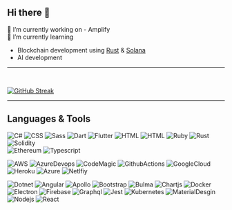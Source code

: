 ## Hi there 👋

<!--
**danielfoord/danielfoord** is a ✨ _special_ ✨ repository because its `README.md` (this file) appears on your GitHub profile.

Here are some ideas to get you started:

- 🔭 I’m currently working on ...
- 🌱 I’m currently learning ...
- 👯 I’m looking to collaborate on ...
- 🤔 I’m looking for help with ...
- 💬 Ask me about ...
- 📫 How to reach me: ...
- 😄 Pronouns: ...
- ⚡ Fun fact: ...
-->

🔭 I’m currently working on - Amplify<br/>
🌱 I’m currently learning 
  - Blockchain development using [Rust](https://www.rust-lang.org/) & [Solana](https://solana.com/)<br/>
  - AI development
    
<hr/>
<br/>

[![GitHub Streak](https://streak-stats.demolab.com/?user=danielfoord&theme=dark)](https://git.io/streak-stats&theme=dark)

<hr/>

## Languages & Tools

![C#](https://img.shields.io/badge/C%23-239120?style=for-the-badge&logo=csharp&logoColor=white)
![CSS](https://img.shields.io/badge/CSS3-1572B6?style=for-the-badge&logo=css3&logoColor=white)
![Sass](https://img.shields.io/badge/Sass-CC6699?style=for-the-badge&logo=sass&logoColor=white)
![Dart](https://img.shields.io/badge/Dart-0175C2?style=for-the-badge&logo=dart&logoColor=white)
![Flutter](https://img.shields.io/badge/Flutter-02569B?style=for-the-badge&logo=flutter&logoColor=white)
![HTML](https://img.shields.io/badge/HTML5-E34F26?style=for-the-badge&logo=html5&logoColor=white)
![HTML](https://img.shields.io/badge/JavaScript-323330?style=for-the-badge&logo=javascript&logoColor=F7DF1E)
![Ruby](https://img.shields.io/badge/Ruby-CC342D?style=for-the-badge&logo=ruby&logoColor=white)
![Rust](https://img.shields.io/badge/Rust-black?style=for-the-badge&logo=rust&logoColor=#E57324)
![Solidity](https://img.shields.io/badge/Solidity-e6e6e6?style=for-the-badge&logo=solidity&logoColor=black)\
![Ethereum](https://img.shields.io/badge/Ethereum-3C3C3D?style=for-the-badge&logo=Ethereum&logoColor=white)
![Typescript](https://img.shields.io/badge/TypeScript-007ACC?style=for-the-badge&logo=typescript&logoColor=white)

![AWS](https://img.shields.io/badge/Amazon_AWS-FF9900?style=for-the-badge&logo=amazonaws&logoColor=white)
![AzureDevops](https://img.shields.io/badge/Azure_DevOps-0078D7?style=for-the-badge&logo=azure-devops&logoColor=white)
![CodeMagic](https://img.shields.io/badge/Codemagic-F45E3F?style=for-the-badge&logo=Codemagic&logoColor=white)
![GithubActions](https://img.shields.io/badge/GitHub_Actions-2088FF?style=for-the-badge&logo=github-actions&logoColor=white)
![GoogleCloud](https://img.shields.io/badge/Google_Cloud-4285F4?style=for-the-badge&logo=google-cloud&logoColor=white)
![Heroku](https://img.shields.io/badge/Heroku-430098?style=for-the-badge&logo=heroku&logoColor=white)
![Azure](https://img.shields.io/badge/microsoft%20azure-0089D6?style=for-the-badge&logo=microsoft-azure&logoColor=white)
![Netlfiy](https://img.shields.io/badge/Netlify-00C7B7?style=for-the-badge&logo=netlify&logoColor=white)

![Dotnet](https://img.shields.io/badge/.NET-512BD4?style=for-the-badge&logo=dotnet&logoColor=white)
![Angular](https://img.shields.io/badge/Angular-DD0031?style=for-the-badge&logo=angular&logoColor=white)
![Apollo](https://img.shields.io/badge/Apollo%20GraphQL-311C87?&style=for-the-badge&logo=Apollo%20GraphQL&logoColor=white)
![Bootstrap](https://img.shields.io/badge/Bootstrap-563D7C?style=for-the-badge&logo=bootstrap&logoColor=white)
![Bulma](https://img.shields.io/badge/Bulma-00D1B2?style=for-the-badge&logo=Bulma&logoColor=white)
![Chartjs](https://img.shields.io/badge/Chart%20js-FF6384?style=for-the-badge&logo=chartdotjs&logoColor=white)
![Docker](https://img.shields.io/badge/Docker-2CA5E0?style=for-the-badge&logo=docker&logoColor=white)
![Electron](https://img.shields.io/badge/Electron-2B2E3A?style=for-the-badge&logo=electron&logoColor=9FEAF9)
![Firebase](https://img.shields.io/badge/firebase-ffca28?style=for-the-badge&logo=firebase&logoColor=black)
![Graphql](https://img.shields.io/badge/GraphQl-E10098?style=for-the-badge&logo=graphql&logoColor=white)
![Jest](https://img.shields.io/badge/Jest-C21325?style=for-the-badge&logo=jest&logoColor=white)
![Kubernetes](https://img.shields.io/badge/kubernetes-326ce5.svg?&style=for-the-badge&logo=kubernetes&logoColor=white)
![MaterialDesgin](https://img.shields.io/badge/material%20design-757575?style=for-the-badge&logo=material%20design&logoColor=white)
![Nodejs](https://img.shields.io/badge/Node%20js-339933?style=for-the-badge&logo=nodedotjs&logoColor=white)
![React](https://img.shields.io/badge/React-20232A?style=for-the-badge&logo=react&logoColor=61DAFB)




